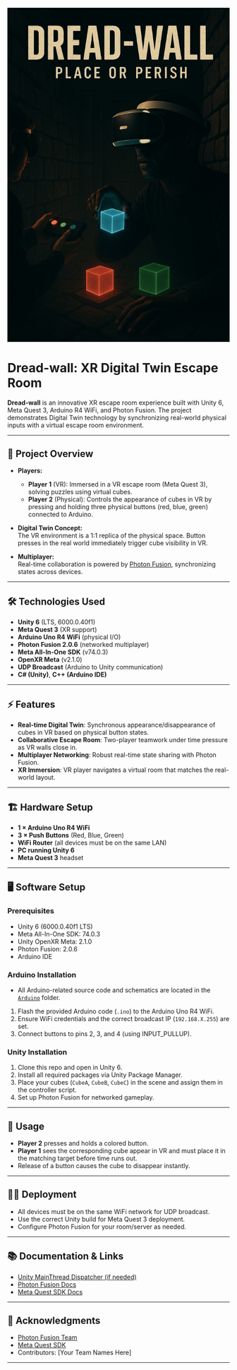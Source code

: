 ![Dread-wall Poster](Poster.jpg)

# Dread-wall: XR Digital Twin Escape Room

**Dread-wall** is an innovative XR escape room experience built with Unity 6, Meta Quest 3, Arduino R4 WiFi, and Photon Fusion. The project demonstrates Digital Twin technology by synchronizing real-world physical inputs with a virtual escape room environment.

---

## 🚀 Project Overview

- **Players:**  
  - **Player 1** (VR): Immersed in a VR escape room (Meta Quest 3), solving puzzles using virtual cubes.
  - **Player 2** (Physical): Controls the appearance of cubes in VR by pressing and holding three physical buttons (red, blue, green) connected to Arduino.

- **Digital Twin Concept:**  
  The VR environment is a 1:1 replica of the physical space. Button presses in the real world immediately trigger cube visibility in VR.

- **Multiplayer:**  
  Real-time collaboration is powered by [Photon Fusion](https://doc.photonengine.com/fusion/current/), synchronizing states across devices.

---

## 🛠️ Technologies Used

- **Unity 6** (LTS, 6000.0.40f1)
- **Meta Quest 3** (XR support)
- **Arduino Uno R4 WiFi** (physical I/O)
- **Photon Fusion 2.0.6** (networked multiplayer)
- **Meta All-In-One SDK** (v74.0.3)
- **OpenXR Meta** (v2.1.0)
- **UDP Broadcast** (Arduino to Unity communication)
- **C# (Unity)**, **C++ (Arduino IDE)**

---

## ⚡ Features

- **Real-time Digital Twin**: Synchronous appearance/disappearance of cubes in VR based on physical button states.
- **Collaborative Escape Room**: Two-player teamwork under time pressure as VR walls close in.
- **Multiplayer Networking**: Robust real-time state sharing with Photon Fusion.
- **XR Immersion**: VR player navigates a virtual room that matches the real-world layout.

---

## 🏗️ Hardware Setup

- **1 × Arduino Uno R4 WiFi**
- **3 × Push Buttons** (Red, Blue, Green)
- **WiFi Router** (all devices must be on the same LAN)
- **PC running Unity 6**
- **Meta Quest 3** headset

---

## 🖥️ Software Setup

### Prerequisites

- Unity 6 (6000.0.40f1 LTS)
- Meta All-In-One SDK: 74.0.3
- Unity OpenXR Meta: 2.1.0
- Photon Fusion: 2.0.6
- Arduino IDE

### Arduino Installation

- All Arduino-related source code and schematics are located in the [`Arduino`](./Arduino) folder.
1. Flash the provided Arduino code (`.ino`) to the Arduino Uno R4 WiFi.
2. Ensure WiFi credentials and the correct broadcast IP (`192.168.X.255`) are set.
3. Connect buttons to pins 2, 3, and 4 (using INPUT_PULLUP).

### Unity Installation

1. Clone this repo and open in Unity 6.
2. Install all required packages via Unity Package Manager.
3. Place your cubes (`CubeA`, `CubeB`, `CubeC`) in the scene and assign them in the controller script.
4. Set up Photon Fusion for networked gameplay.

---

## 🔄 Usage

- **Player 2** presses and holds a colored button.  
- **Player 1** sees the corresponding cube appear in VR and must place it in the matching target before time runs out.  
- Release of a button causes the cube to disappear instantly.

---

## 🧑‍💻 Deployment

- All devices must be on the same WiFi network for UDP broadcast.
- Use the correct Unity build for Meta Quest 3 deployment.
- Configure Photon Fusion for your room/server as needed.

---

## 📚 Documentation & Links

- [Unity MainThread Dispatcher (if needed)](https://github.com/PimDeWitte/UnityMainThreadDispatcher)
- [Photon Fusion Docs](https://doc.photonengine.com/fusion/current/)
- [Meta Quest SDK Docs](https://developer.oculus.com/documentation/unity/)

---

## 🤝 Acknowledgments

- [Photon Fusion Team](https://www.photonengine.com/)
- [Meta Quest SDK](https://developer.oculus.com/)
- Contributors: [Your Team Names Here]

---
